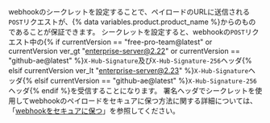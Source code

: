 webhookのシークレットを設定することで、ペイロードのURLに送信される`POST`リクエストが、{% data variables.product.product_name %}からのものであることが保証できます。 シークレットを設定すると、webhookの`POST`リクエスト中の{% if currentVersion == "free-pro-team@latest" or currentVersion ver_gt "enterprise-server@2.22" or currentVersion == "github-ae@latest" %}`X-Hub-Signature`及び`X-Hub-Signature-256`ヘッダ{% elsif currentVersion ver_lt "enterprise-server@2.23" %}`X-Hub-Signature`ヘッダ{% elsif currentVersion == "github-ae@latest" %}`X-Hub-Signature-256`ヘッダ{% endif %}を受信することになります。 署名ヘッダでシークレットを使用してwebhookのペイロードをセキュアに保つ方法に関する詳細については、「[webhookをセキュアに保つ](/webhooks/securing/)」を参照してください。
